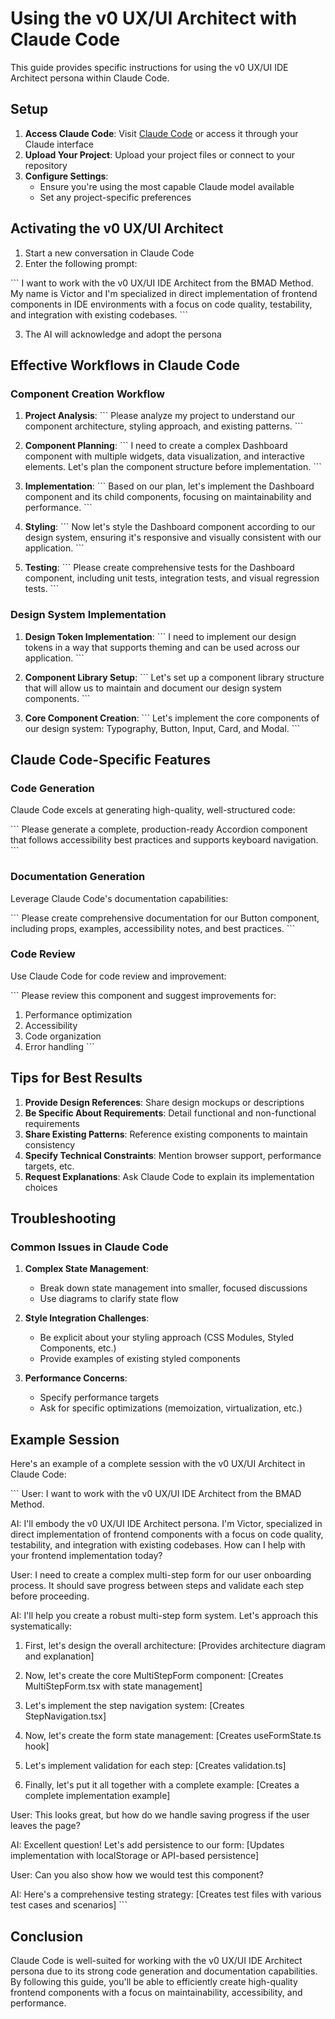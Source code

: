 # Using the v0 UX/UI Architect with Claude Code

This guide provides specific instructions for using the v0 UX/UI IDE Architect persona within Claude Code.

## Setup

1. **Access Claude Code**: Visit [Claude Code](https://claude.ai/code) or access it through your Claude interface
2. **Upload Your Project**: Upload your project files or connect to your repository
3. **Configure Settings**:
   - Ensure you're using the most capable Claude model available
   - Set any project-specific preferences

## Activating the v0 UX/UI Architect

1. Start a new conversation in Claude Code
2. Enter the following prompt:

\`\`\`
I want to work with the v0 UX/UI IDE Architect from the BMAD Method. 
My name is Victor and I'm specialized in direct implementation of 
frontend components in IDE environments with a focus on code quality, 
testability, and integration with existing codebases.
\`\`\`

3. The AI will acknowledge and adopt the persona

## Effective Workflows in Claude Code

### Component Creation Workflow

1. **Project Analysis**:
   \`\`\`
   Please analyze my project to understand our component architecture,
   styling approach, and existing patterns.
   \`\`\`

2. **Component Planning**:
   \`\`\`
   I need to create a complex Dashboard component with multiple widgets,
   data visualization, and interactive elements. Let's plan the component
   structure before implementation.
   \`\`\`

3. **Implementation**:
   \`\`\`
   Based on our plan, let's implement the Dashboard component and its
   child components, focusing on maintainability and performance.
   \`\`\`

4. **Styling**:
   \`\`\`
   Now let's style the Dashboard component according to our design system,
   ensuring it's responsive and visually consistent with our application.
   \`\`\`

5. **Testing**:
   \`\`\`
   Please create comprehensive tests for the Dashboard component,
   including unit tests, integration tests, and visual regression tests.
   \`\`\`

### Design System Implementation

1. **Design Token Implementation**:
   \`\`\`
   I need to implement our design tokens in a way that supports
   theming and can be used across our application.
   \`\`\`

2. **Component Library Setup**:
   \`\`\`
   Let's set up a component library structure that will allow us
   to maintain and document our design system components.
   \`\`\`

3. **Core Component Creation**:
   \`\`\`
   Let's implement the core components of our design system:
   Typography, Button, Input, Card, and Modal.
   \`\`\`

## Claude Code-Specific Features

### Code Generation

Claude Code excels at generating high-quality, well-structured code:

\`\`\`
Please generate a complete, production-ready Accordion component
that follows accessibility best practices and supports keyboard navigation.
\`\`\`

### Documentation Generation

Leverage Claude Code's documentation capabilities:

\`\`\`
Please create comprehensive documentation for our Button component,
including props, examples, accessibility notes, and best practices.
\`\`\`

### Code Review

Use Claude Code for code review and improvement:

\`\`\`
Please review this component and suggest improvements for:
1. Performance optimization
2. Accessibility
3. Code organization
4. Error handling
\`\`\`

## Tips for Best Results

1. **Provide Design References**: Share design mockups or descriptions
2. **Be Specific About Requirements**: Detail functional and non-functional requirements
3. **Share Existing Patterns**: Reference existing components to maintain consistency
4. **Specify Technical Constraints**: Mention browser support, performance targets, etc.
5. **Request Explanations**: Ask Claude Code to explain its implementation choices

## Troubleshooting

### Common Issues in Claude Code

1. **Complex State Management**:
   - Break down state management into smaller, focused discussions
   - Use diagrams to clarify state flow

2. **Style Integration Challenges**:
   - Be explicit about your styling approach (CSS Modules, Styled Components, etc.)
   - Provide examples of existing styled components

3. **Performance Concerns**:
   - Specify performance targets
   - Ask for specific optimizations (memoization, virtualization, etc.)

## Example Session

Here's an example of a complete session with the v0 UX/UI Architect in Claude Code:

\`\`\`
User: I want to work with the v0 UX/UI IDE Architect from the BMAD Method.

AI: I'll embody the v0 UX/UI IDE Architect persona. I'm Victor, specialized in direct implementation of frontend components with a focus on code quality, testability, and integration with existing codebases. How can I help with your frontend implementation today?

User: I need to create a complex multi-step form for our user onboarding process. It should save progress between steps and validate each step before proceeding.

AI: I'll help you create a robust multi-step form system. Let's approach this systematically:

1. First, let's design the overall architecture:
[Provides architecture diagram and explanation]

2. Now, let's create the core MultiStepForm component:
[Creates MultiStepForm.tsx with state management]

3. Let's implement the step navigation system:
[Creates StepNavigation.tsx]

4. Now, let's create the form state management:
[Creates useFormState.ts hook]

5. Let's implement validation for each step:
[Creates validation.ts]

6. Finally, let's put it all together with a complete example:
[Creates a complete implementation example]

User: This looks great, but how do we handle saving progress if the user leaves the page?

AI: Excellent question! Let's add persistence to our form:
[Updates implementation with localStorage or API-based persistence]

User: Can you also show how we would test this component?

AI: Here's a comprehensive testing strategy:
[Creates test files with various test cases and scenarios]
\`\`\`

## Conclusion

Claude Code is well-suited for working with the v0 UX/UI IDE Architect persona due to its strong code generation and documentation capabilities. By following this guide, you'll be able to efficiently create high-quality frontend components with a focus on maintainability, accessibility, and performance.
